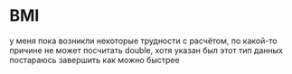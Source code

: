 # BMI
у меня пока возникли некоторые трудности с расчётом, по какой-то причине не может посчитать double, хотя указан был этот тип данных 
постараюсь завершить как можно быстрее 
